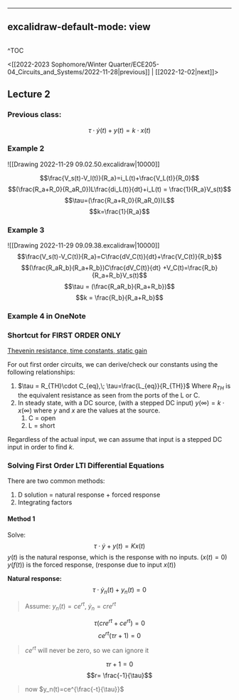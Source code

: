 
---
excalidraw-default-mode: view
---

```toc

```

^TOC

<[[2022-2023 Sophomore/Winter Quarter/ECE205-04_Circuits_and_Systems/2022-11-28|previous]] | [[2022-12-02|next]]>

## Lecture 2

### Previous class:

$$\tau\cdot\dot{y}(t) + y(t) = k\cdot x(t)$$

### Example 2

![[Drawing 2022-11-29 09.02.50.excalidraw|10000]]

$$\frac{V_s(t)-V_l(t)}{R_a}=i_L(t)+\frac{V_L(t)}{R_0}$$
$$(\frac{R_a+R_0}{R_aR_0})L\frac{di_L(t)}{dt}+i_L(t) = \frac{1}{R_a}V_s(t)$$
$$\tau=(\frac{R_a+R_0}{R_aR_0})L$$
$$k=\frac{1}{R_a}$$


### Example 3

![[Drawing 2022-11-29 09.09.38.excalidraw|10000]]
$$\frac{V_s(t)-V_C(t)}{R_a}=C\frac{dV_C(t)}{dt}+\frac{V_C(t)}{R_b}$$
$$(\frac{R_aR_b}{R_a+R_b})C\frac{dV_C(t)}{dt} +V_C(t)=\frac{R_b}{R_a+R_b}V_s(t)$$
$$\tau = (\frac{R_aR_b}{R_a+R_b})$$
$$k = \frac{R_b}{R_a+R_b}$$


### Example 4 in OneNote

### Shortcut for FIRST ORDER ONLY

<u>Thevenin resistance, time constants, static gain</u>

For out first order circuits, we can derive/check our constants using the following relationships:

1. $\tau = R_{TH}\cdot C_{eq},\; \tau=\frac{L_{eq}}{R_{TH}}$ Where $R_{TH}$ is the equivalent resistance as seen from the ports of the L or C.
2. In steady state, with a DC source, (with a stepped DC input) $y(\infty) = k\cdot x(\infty)$ where $y$ and $x$ are the values at the source.
	1. C = open
	2. L = short

Regardless of the actual input, we can assume that input is a stepped DC input in order to find $k$.



### Solving First Order LTI Differential Equations

There are two common methods:
1. D solution = natural response + forced response
2. Integrating factors

#### Method 1
Solve: 
$$\tau\cdot\dot{y}+y(t) = Kx(t)$$
$y(t)$ is the natural response, which is the response with no inputs. $(x(t)=0)$
$y(f(t))$ is the forced response, (response due to input $x(t)$)

**Natural response:**
$$\tau\cdot\dot{y}_n(t)+y_n(t)=0$$

> Assume: $y_n(t) = ce^{rt},\;\dot{y}_n=cre^{rt}$

$$\tau(cre^{rt}+ce^{rt}) = 0$$
$$ce^{rt}(\tau r + 1) = 0$$
> $ce^{rt}$ will never be zero, so we can ignore it

$$\tau r + 1 = 0$$
$$r= \frac{-1}{\tau}$$

> now $y_n(t)=ce^{\frac{-t}{\tau}}$



